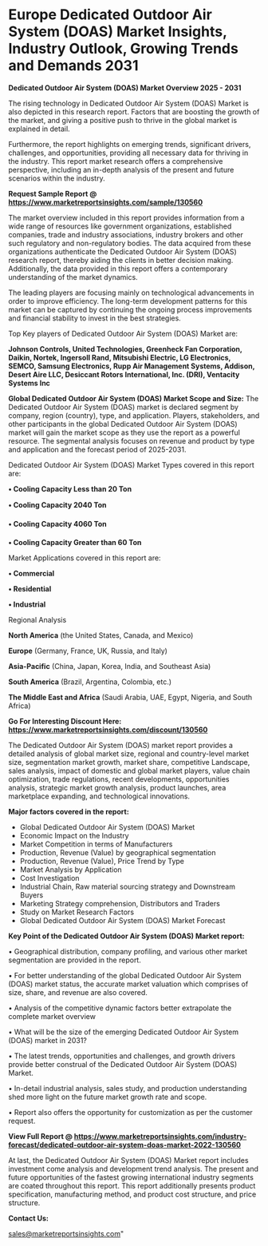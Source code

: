 # Europe Dedicated Outdoor Air System (DOAS) Market Insights, Industry Outlook, Growing Trends and Demands 2031

<Strong> Dedicated Outdoor Air System (DOAS) Market Overview 2025 - 2031</strong>

The rising technology in Dedicated Outdoor Air System (DOAS) Market is also depicted in this research report. Factors that are boosting the growth of the market, and giving a positive push to thrive in the global market is explained in detail.

Furthermore, the report highlights on emerging trends, significant drivers, challenges, and opportunities, providing all necessary data for thriving in the industry. This report market research offers a comprehensive perspective, including an in-depth analysis of the present and future scenarios within the industry.

<strong>Request Sample Report @ <a href=https://www.marketreportsinsights.com/sample/130560>https://www.marketreportsinsights.com/sample/130560</a></strong>

The market overview included in this report provides information from a wide range of resources like government organizations, established companies, trade and industry associations, industry brokers and other such regulatory and non-regulatory bodies. The data acquired from these organizations authenticate the Dedicated Outdoor Air System (DOAS) research report, thereby aiding the clients in better decision making. Additionally, the data provided in this report offers a contemporary understanding of the market dynamics.

The leading players are focusing mainly on technological advancements in order to improve efficiency. The long-term development patterns for this market can be captured by continuing the ongoing process improvements and financial stability to invest in the best strategies.

Top Key players of Dedicated Outdoor Air System (DOAS) Market are:

<strong>Johnson Controls, United Technologies, Greenheck Fan Corporation, Daikin, Nortek, Ingersoll Rand, Mitsubishi Electric, LG Electronics, SEMCO, Samsung Electronics, Rupp Air Management Systems, Addison, Desert Aire LLC, Desiccant Rotors International, Inc. (DRI), Ventacity Systems Inc</strong>

<strong><b>Global Dedicated Outdoor Air System (DOAS) Market Scope and Size:</b></strong>
The Dedicated Outdoor Air System (DOAS) market is declared segment by company, region (country), type, and application. Players, stakeholders, and other participants in the global Dedicated Outdoor Air System (DOAS) market will gain the market scope as they use the report as a powerful resource. The segmental analysis focuses on revenue and product by type and application and the forecast period of 2025-2031.

Dedicated Outdoor Air System (DOAS) Market Types covered in this report are:

<strong>• Cooling Capacity Less than 20 Ton

• Cooling Capacity 2040 Ton

• Cooling Capacity 4060 Ton

• Cooling Capacity Greater than 60 Ton</strong>

Market Applications covered in this report are:

<strong>• Commercial

• Residential

• Industrial</strong> 

Regional Analysis

<strong>North America</strong> (the United States, Canada, and Mexico)

<strong>Europe</strong> (Germany, France, UK, Russia, and Italy)

<strong>Asia-Pacific</strong> (China, Japan, Korea, India, and Southeast Asia)

<strong>South America</strong> (Brazil, Argentina, Colombia, etc.)

<strong>The Middle East and Africa</strong> (Saudi Arabia, UAE, Egypt, Nigeria, and South Africa)

<strong>Go For Interesting Discount Here: <a href=https://www.marketreportsinsights.com/discount/130560>https://www.marketreportsinsights.com/discount/130560</a></strong>

The Dedicated Outdoor Air System (DOAS) market report provides a detailed analysis of global market size, regional and country-level market size, segmentation market growth, market share, competitive Landscape, sales analysis, impact of domestic and global market players, value chain optimization, trade regulations, recent developments, opportunities analysis, strategic market growth analysis, product launches, area marketplace expanding, and technological innovations.

<strong><b>Major factors covered in the report:</b></strong>
<ul>
  <li>Global Dedicated Outdoor Air System (DOAS) Market </li>
  <li>Economic Impact on the Industry</li>
  <li>Market Competition in terms of Manufacturers</li>
  <li>Production, Revenue (Value) by geographical segmentation</li>
  <li>Production, Revenue (Value), Price Trend by Type</li>
  <li>Market Analysis by Application</li>
  <li>Cost Investigation</li>
  <li>Industrial Chain, Raw material sourcing strategy and Downstream Buyers</li>
  <li>Marketing Strategy comprehension, Distributors and Traders</li>
  <li>Study on Market Research Factors</li>
  <li>Global Dedicated Outdoor Air System (DOAS) Market Forecast</li>
</ul>

<strong><b>Key Point of the Dedicated Outdoor Air System (DOAS) Market report:</b></strong>

• Geographical distribution, company profiling, and various other market segmentation are provided in the report.

• For better understanding of the global Dedicated Outdoor Air System (DOAS) market status, the accurate market valuation which comprises of size, share, and revenue are also covered.

• Analysis of the competitive dynamic factors better extrapolate the complete market overview

• What will be the size of the emerging Dedicated Outdoor Air System (DOAS) market in 2031?

• The latest trends, opportunities and challenges, and growth drivers provide better construal of the Dedicated Outdoor Air System (DOAS) Market.

• In-detail industrial analysis, sales study, and production understanding shed more light on the future market growth rate and scope.

• Report also offers the opportunity for customization as per the customer request.

<strong><b>View Full Report @ <a href=https://www.marketreportsinsights.com/industry-forecast/dedicated-outdoor-air-system-doas-market-2022-130560>https://www.marketreportsinsights.com/industry-forecast/dedicated-outdoor-air-system-doas-market-2022-130560</a></b></strong>


At last, the Dedicated Outdoor Air System (DOAS) Market report includes investment come analysis and development trend analysis. The present and future opportunities of the fastest growing international industry segments are coated throughout this report. This report additionally presents product specification, manufacturing method, and product cost structure, and price structure.

<strong>Contact Us:</strong>

sales@marketreportsinsights.com"
